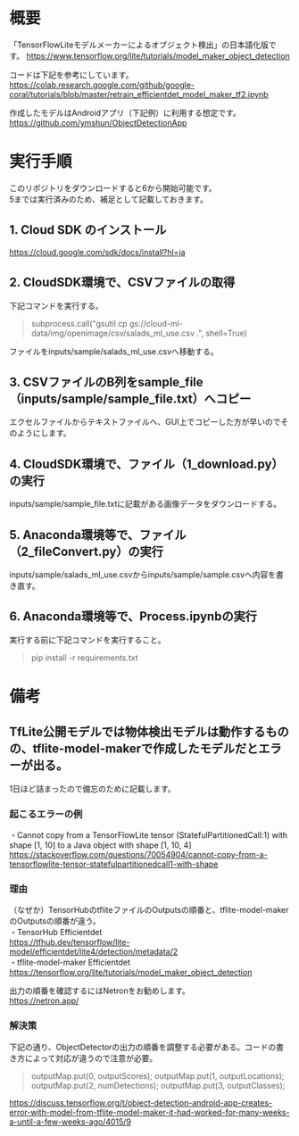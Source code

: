 # 概要
「TensorFlowLiteモデルメーカーによるオブジェクト検出」の日本語化版です。
https://www.tensorflow.org/lite/tutorials/model_maker_object_detection  
  
コードは下記を参考にしています。  
https://colab.research.google.com/github/google-coral/tutorials/blob/master/retrain_efficientdet_model_maker_tf2.ipynb  
  
作成したモデルはAndroidアプリ（下記例）に利用する想定です。  
https://github.com/ymshun/ObjectDetectionApp

# 実行手順
このリポジトリをダウンロードすると6から開始可能です。  
5までは実行済みのため、補足として記載しておきます。  

## 1. Cloud SDK のインストール
https://cloud.google.com/sdk/docs/install?hl=ja

## 2. CloudSDK環境で、CSVファイルの取得
下記コマンドを実行する。  
> subprocess.call("gsutil cp gs://cloud-ml-data/img/openimage/csv/salads_ml_use.csv .", shell=True)  

ファイルをinputs/sample/salads_ml_use.csvへ移動する。

## 3. CSVファイルのB列をsample_file（inputs/sample/sample_file.txt）へコピー
エクセルファイルからテキストファイルへ、GUI上でコピーした方が早いのでそのようにします。

## 4. CloudSDK環境で、ファイル（1_download.py）の実行
inputs/sample/sample_file.txtに記載がある画像データをダウンロードする。

## 5. Anaconda環境等で、ファイル（2_fileConvert.py）の実行
inputs/sample/salads_ml_use.csvからinputs/sample/sample.csvへ内容を書き直す。

## 6. Anaconda環境等で、Process.ipynbの実行
実行する前に下記コマンドを実行すること。  
> pip install -r requirements.txt

# 備考
## TfLite公開モデルでは物体検出モデルは動作するものの、tflite-model-makerで作成したモデルだとエラーが出る。
1日ほど詰まったので備忘のために記載します。

### 起こるエラーの例  
・Cannot copy from a TensorFlowLite tensor (StatefulPartitionedCall:1) with shape [1, 10] to a Java object with shape [1, 10, 4]  
https://stackoverflow.com/questions/70054904/cannot-copy-from-a-tensorflowlite-tensor-statefulpartitionedcall1-with-shape

### 理由
（なぜか）TensorHubのtfliteファイルのOutputsの順番と、tflite-model-makerのOutputsの順番が違う。  
・TensorHub Efficientdet  
https://tfhub.dev/tensorflow/lite-model/efficientdet/lite4/detection/metadata/2  
・tflite-model-maker Efficientdet  
https://tensorflow.org/lite/tutorials/model_maker_object_detection  
  
出力の順番を確認するにはNetronをお勧めします。  
https://netron.app/  

### 解決策
下記の通り、ObjectDetectorの出力の順番を調整する必要がある。コードの書き方によって対応が違うので注意が必要。
> outputMap.put(0, outputScores);
> outputMap.put(1, outputLocations);
> outputMap.put(2, numDetections);
> outputMap.put(3, outputClasses);

https://discuss.tensorflow.org/t/object-detection-android-app-creates-error-with-model-from-tflite-model-maker-it-had-worked-for-many-weeks-a-until-a-few-weeks-ago/4015/9

